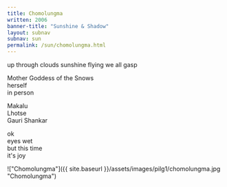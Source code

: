 ```yaml
---
title: Chomolungma
written: 2006
banner-title: "Sunshine & Shadow" 
layout: subnav
subnav: sun
permalink: /sun/chomolungma.html
---
```


<div class="poem">
up through clouds  
sunshine flying  
we all gasp
 
Mother Goddess of the Snows  
herself  
in person
 
Makalu  
Lhotse  
Gauri Shankar
 
ok  
eyes wet  
but this time  
it's joy
</div>

!["Chomolungma"]({{ site.baseurl }}/assets/images/pilg1/chomolungma.jpg "Chomolungma")
